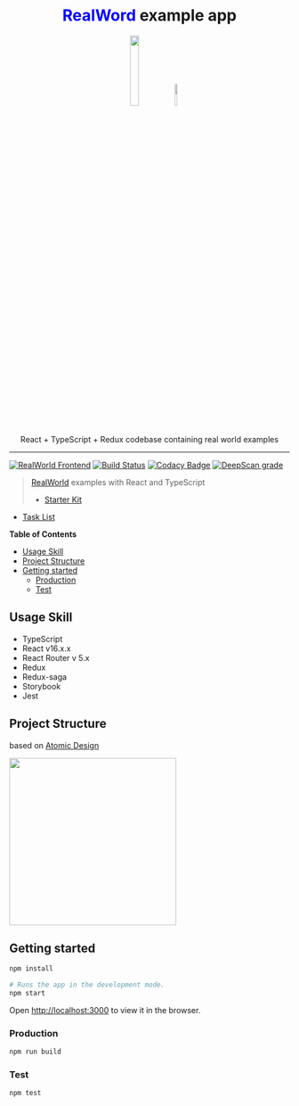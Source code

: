 <div align="center">
  <h1><span style="color: blue;">RealWord</span> example app</h1>
  <img src="https://salgum1114.github.io/static/images/covers/react_typescript.png" width="18%"/>
  <img src="https://miro.medium.com/max/1400/0*U2DmhXYumRyXH6X1.png" width="10%"/>
 
  React + TypeScript + Redux codebase containing real world examples

</div>

<hr />

[![RealWorld Frontend](https://img.shields.io/badge/realworld-frontend-orange.svg)](http://realworld.io)
[![Build Status](https://travis-ci.com/gloriaJun/react-ts-realworld-example-app.svg?branch=master)](https://travis-ci.com/gloriaJun/react-ts-realworld-example-app)
[![Codacy Badge](https://api.codacy.com/project/badge/Grade/9076a84b3d184978ab348b901f435920)](https://www.codacy.com/app/pureainu/react-ts-realworld-example-app?utm_source=github.com&amp;utm_medium=referral&amp;utm_content=gloriaJun/react-ts-realworld-example-app&amp;utm_campaign=Badge_Grade)
[![DeepScan grade](https://deepscan.io/api/teams/4378/projects/7084/branches/65554/badge/grade.svg)](https://deepscan.io/dashboard#view=project&tid=4378&pid=7084&bid=65554)

> [RealWorld](https://github.com/gothinkster/realworld) examples with React and TypeScript
> - [Starter Kit](https://github.com/gothinkster/realworld-starter-kit)

- [Task List](https://github.com/gloriaJun/react-ts-realworld-example-app/issues)

<!-- START doctoc -->
<!-- generated by 'https://magnetikonline.github.io/markdown-toc-generate/' -->
**Table of Contents**

- [Usage Skill](#usage-skill)
- [Project Structure](#project-structure)
- [Getting started](#getting-started)
  - [Production](#production)
  - [Test](#test)

<!-- END doctoc -->


## Usage Skill

- TypeScript
- React v16.x.x
- React Router v 5.x
- Redux
- Redux-saga
- Storybook
- Jest


## Project Structure

based on [Atomic Design](http://bradfrost.com/blog/post/atomic-web-design/)

<img src="https://cdn-images-1.medium.com/max/1600/1*m2fb_YCpY3WUJxKNUjLPdA.png" height="300px">

## Getting started

```bash
npm install

# Runs the app in the development mode.
npm start
```
Open [http://localhost:3000](http://localhost:3000) to view it in the browser.

### Production

```bash
npm run build
```

### Test

```bash
npm test
```
